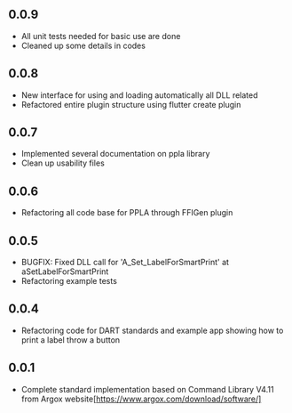 ## 0.0.9
* All unit tests needed for basic use are done
* Cleaned up some details in codes

## 0.0.8
* New interface for using and loading automatically all DLL related
* Refactored entire plugin structure using flutter create plugin

## 0.0.7
* Implemented several documentation on ppla library
* Clean up usability files

## 0.0.6
* Refactoring all code base for PPLA through FFIGen plugin

## 0.0.5
* BUGFIX: Fixed DLL call for 'A_Set_LabelForSmartPrint' at aSetLabelForSmartPrint
* Refactoring example tests

## 0.0.4
* Refactoring code for DART standards and example app showing how to print a label throw a button

## 0.0.1
* Complete standard implementation based on Command Library V4.11 from Argox website[https://www.argox.com/download/software/]